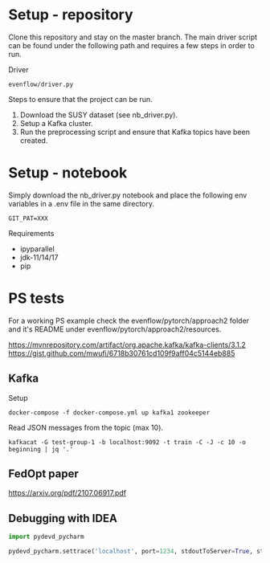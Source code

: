 # Setup - repository

Clone this repository and stay on the master branch.
The main driver script can be found under the following path and requires a few steps in order to run.

Driver

    evenflow/driver.py


Steps to ensure that the project can be run.

1. Download the SUSY dataset (see nb_driver.py).
2. Setup a Kafka cluster.
3. Run the preprocessing script and ensure that Kafka topics have been created.

# Setup - notebook

Simply download the nb_driver.py notebook and place the following env variables in a .env file in the same directory.

    GIT_PAT=XXX


Requirements
* ipyparallel
* jdk-11/14/17
* pip

# PS tests

For a working PS example check the evenflow/pytorch/approach2 folder and it's README under evenflow/pytorch/approach2/resources.


https://mvnrepository.com/artifact/org.apache.kafka/kafka-clients/3.1.2
https://gist.github.com/mwufi/6718b30761cd109f9aff04c5144eb885

## Kafka

Setup

    docker-compose -f docker-compose.yml up kafka1 zookeeper


Read JSON messages from the topic (max 10).

    kafkacat -G test-group-1 -b localhost:9092 -t train -C -J -c 10 -o beginning | jq '.'


## FedOpt paper

https://arxiv.org/pdf/2107.06917.pdf


## Debugging with IDEA
        
```python
import pydevd_pycharm

pydevd_pycharm.settrace('localhost', port=1234, stdoutToServer=True, stderrToServer=True)
```
